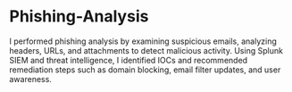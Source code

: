 # Phishing-Analysis
I performed phishing analysis by examining suspicious emails, analyzing headers, URLs, and attachments to detect malicious activity. Using Splunk SIEM and threat intelligence, I identified IOCs and recommended remediation steps such as domain blocking, email filter updates, and user awareness.

